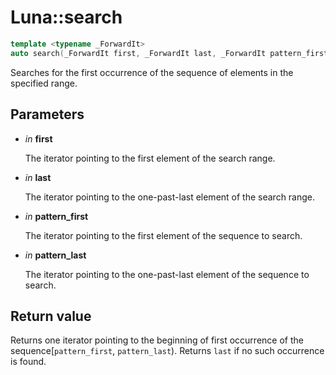 # Luna::search

```c++
template <typename _ForwardIt>
auto search(_ForwardIt first, _ForwardIt last, _ForwardIt pattern_first, _ForwardIt pattern_last) -> enable_if_t< is_pointer_v< _ForwardIt >, _ForwardIt >
```

Searches for the first occurrence of the sequence of elements in the specified range. 



## Parameters
* *in* **first**

    The iterator pointing to the first element of the search range. 

* *in* **last**

    The iterator pointing to the one-past-last element of the search range. 

* *in* **pattern_first**

    The iterator pointing to the first element of the sequence to search. 

* *in* **pattern_last**

    The iterator pointing to the one-past-last element of the sequence to search. 

## Return value
Returns one iterator pointing to the beginning of first occurrence of the sequence[`pattern_first`, `pattern_last`). Returns `last` if no such occurrence is found. 

